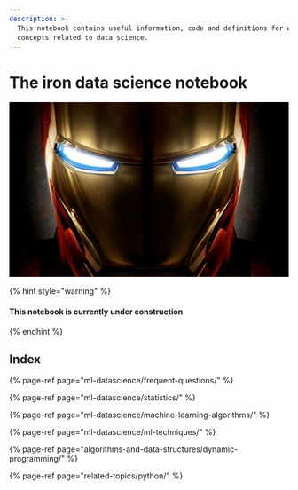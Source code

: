 ```yaml
---
description: >-
  This notebook contains useful information, code and definitions for well-known
  concepts related to data science.
---
```


# The iron data science notebook



![](.gitbook/assets/ironman.jpg)

{% hint style="warning" %}
####                                      This notebook is currently under construction
{% endhint %}

## Index

{% page-ref page="ml-datascience/frequent-questions/" %}

{% page-ref page="ml-datascience/statistics/" %}

{% page-ref page="ml-datascience/machine-learning-algorithms/" %}

{% page-ref page="ml-datascience/ml-techniques/" %}

{% page-ref page="algorithms-and-data-structures/dynamic-programming/" %}

{% page-ref page="related-topics/python/" %}



